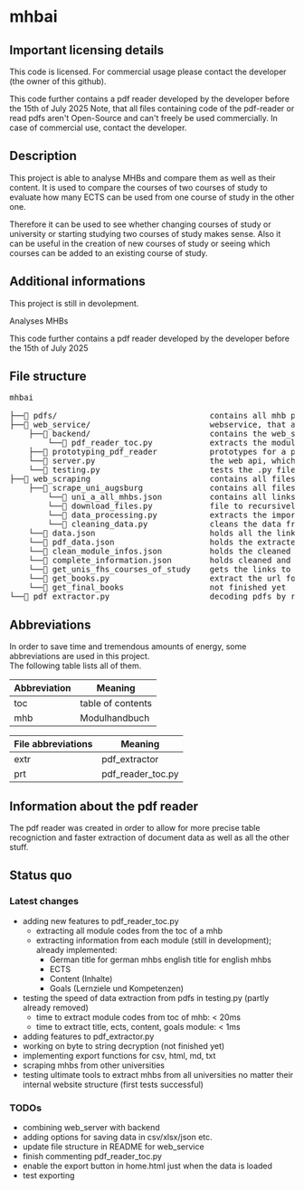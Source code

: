 # mhbai

## Important licensing details
This code is licensed. For commercial usage please contact the developer (the owner of this github).


This code further contains a pdf reader developed by the developer before the 15th of July 2025
Note, that all files containing code of the pdf-reader or read pdfs aren't Open-Source and can't freely be used commercially. 
In case of commercial use, contact the developer.

## Description
This project is able to analyse MHBs and compare them as well as their content. 
It is used to compare the courses of two courses of study to evaluate how many ECTS can be used from one course of study in the other one.

Therefore it can be used to see whether changing courses of study or university or starting studying two courses of study makes sense. 
Also it can be useful in the creation of new courses of study or seeing which courses can be added to an existing course of study.

## Additional informations
This project is still in devolepment.

Analyses MHBs

This code further contains a pdf reader developed by the developer before the 15th of July 2025

## File structure
<pre>
mhbai <br>
├──📁 pdfs/                                contains all mhb pdfs
├──📁 web_service/                         webservice, that allows users to interact with the program through a webpage
    ├──📁 backend/                         contains the web_service specific backend
        └──📄 pdf_reader_toc.py            extracts the module codes from the toc of the mhb, as well as information to the modules
    ├──📁 prototyping_pdf_reader           prototypes for a pdf reader -> might be moved out of web_service folder
    └──📄 server.py                        the web api, which interacts with the requests sent from the user
    └──📄 testing.py                       tests the .py files in web_service
├──📁 web_scraping                         contains all files to scrape the mhb pdfs from the universities
    ├──📁 scrape_uni_augsburg              contains all files to scrape the mhbs of the University of Augsburg
        └──📄 uni_a_all_mhbs.json          contains all links of the mhbs extracted by download_files.py
        └──📄 download_files.py            file to recursively find all mhbs from 2018 and newer and download them to ../../pdfs/ (in the code just /pdf since executed via ssh on pi5)
        └──📄 data_processing.py           extracts the important data from all mhbs
        └──📄 cleaning_data.py             cleans the data from data_processing.py
    └──📄 data.json                        holds all the links, that redirect to a course of study
    └──📄 pdf_data.json                    holds the extracted infos about the courses of study and modules
    └──📄 clean_module_infos.json          holds the cleaned data of module infos
    └──📄 complete_information.json        holds cleaned and complete data of module infos
    └──📄 get_unis_fhs_courses_of_study    gets the links to each course of study of all universities in germany
    └──📄 get_books.py                     extract the url for the pdfs from all links that link to a bachelors degree course of study - not finished yet
    └──📄 get_final_books                  not finished yet
└──📄 pdf_extractor.py                     decoding pdfs by reading them as bytes and decoding and decompressing them
</pre>
## Abbreviations
In order to save time and tremendous amounts of energy, some abbreviations are used in this project. <br>
The following table lists all of them. <br>
<table>
  <thead>
    <tr>
      <th>Abbreviation</th>
      <th>Meaning</th>
    </tr>
  </thead>
  <tbody>
    <tr>
      <td>toc</td>
      <td>table of contents</td>
    </tr>
    <tr>
        <td>mhb</td>
        <td>Modulhandbuch</td>
    </tr>
  </tbody>
</table>

<table>
  <thead>
    <tr>
      <th>File abbreviations</th>
      <th>Meaning</th>
    </tr>
  </thead>
  <tbody>
    <tr>
      <td>extr</td>
      <td>pdf_extractor</td>
    </tr>
    <tr>
      <td>prt</td>
      <td>pdf_reader_toc.py</td>
    </tr>
  </tbody>
</table>

## Information about the pdf reader
The pdf reader was created in order to allow for more precise table recogniction and faster extraction of document data as well as all the other stuff.

## Status quo
### Latest changes
- adding new features to pdf_reader_toc.py
  - extracting all module codes from the toc of a mhb
  - extracting information from each module (still in development); already implemented:
    - German title for german mhbs english title for english mhbs
    - ECTS
    - Content (Inhalte)
    - Goals (Lernziele und Kompetenzen)
- testing the speed of data extraction from pdfs in testing.py (partly already removed)
  - time to extract module codes from toc of mhb: < 20ms
  - time to extract title, ects, content, goals module: < 1ms
- adding features to pdf_extractor.py
- working on byte to string decryption (not finished yet)
- implementing export functions for csv, html, md, txt
- scraping mhbs from other universities
- testing ultimate tools to extract mhbs from all universities no matter their internal website structure (first tests successful)
### TODOs
- combining web_server with backend
- adding options for saving data in csv/xlsx/json etc.
- update file structure in README for web_service
- finish commenting pdf_reader_toc.py
- enable the export button in home.html just when the data is loaded
- test exporting